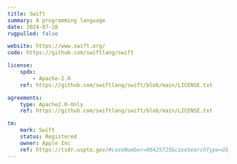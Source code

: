 ```yaml
---
title: Swift
summary: A programming language
date: 2024-07-28
rugpulled: false

website: https://www.swift.org/
code: https://github.com/swiftlang/swift

license:
    spdx:
        - Apache-2.0
    ref: https://github.com/swiftlang/swift/blob/main/LICENSE.txt

agreements:
    type: Apache2.0-Only
    ref: https://github.com/swiftlang/swift/blob/main/LICENSE.txt

tm:
    mark: Swift
    status: Registered
    owner: Apple Inc
    ref: https://tsdr.uspto.gov/#caseNumber=86425725&caseSearchType=US_APPLICATION&caseType=DEFAULT&searchType=statusSearch
---
```

